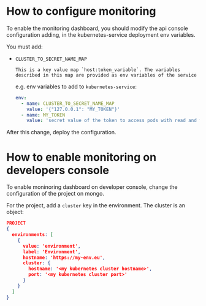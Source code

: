 # How to configure monitoring

To enable the monitoring dashboard, you should modify the api console configuration adding, in the kubernetes-service deployment env variables.

You must add:

* `CLUSTER_TO_SECRET_NAME_MAP`

      This is a key value map `host:token_variable`. The variables described in this map are provided as env variables of the service

    e.g. env variables to add to `kubernetes-service`:

    ```yaml
    env:
      - name: CLUSTER_TO_SECRET_NAME_MAP
        value: '{"127.0.0.1": "MY_TOKEN"}'
      - name: MY_TOKEN
        value: 'secret value of the token to access pods with read and write access (should be authorized to read logs and delete pods)'
    ```

After this change, deploy the configuration.

# How to enable monitoring on developers console

To enable moninoring dashboard on developer console, change the configuration of the project on mongo.

For the project, add a `cluster` key in the environment. The cluster is an object:

```json
PROJECT
{
  environments: [
    {
      value: 'environment',
      label: 'Environment',
      hostname: 'https://my-env.eu',
      cluster: {
        hostname: '<my kubernetes cluster hostname>',
        port: '<my kubernetes cluster port>'
      }
    }
  ]
}
```
